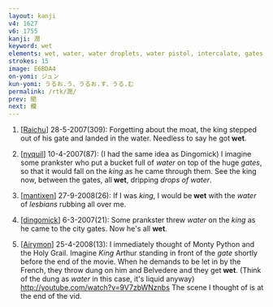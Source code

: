 ```yaml
---
layout: kanji
v4: 1627
v6: 1755
kanji: 潤
keyword: wet
elements: wet, water, water droplets, water pistol, intercalate, gates, king, jewel, ball
strokes: 15
image: E6BDA4
on-yomi: ジュン
kun-yomi: うるお.う、うるお.す、うる.む
permalink: /rtk/潤/
prev: 聞
next: 欄
---
```


1) [<a href="http://kanji.koohii.com/profile/Raichu">Raichu</a>] 28-5-2007(309): Forgetting about the moat, the king stepped out of his gate and landed in the water. Needless to say he got<strong> wet</strong>.

2) [<a href="http://kanji.koohii.com/profile/nyquil">nyquil</a>] 10-4-2007(87): (I had the same idea as Dingomick) I imagine some prankster who put a bucket full of <em>water</em> on top of the huge <em>gates</em>, so that it would fall on the <em>king</em> as he came through them. See the king now, between the gates, all<strong> wet</strong>, dripping <em>drops of water</em>.

3) [<a href="http://kanji.koohii.com/profile/mantixen">mantixen</a>] 27-9-2008(26): If I was <em>king</em>, I would be<strong> wet</strong> with the <em>water</em> of <em>lesbians</em> rubbing all over me.

4) [<a href="http://kanji.koohii.com/profile/dingomick">dingomick</a>] 6-3-2007(21): Some prankster threw <em>water</em> on the <em>king</em> as he came to the city gates. Now he&#039;s all <strong>wet</strong>.

5) [<a href="http://kanji.koohii.com/profile/Airymon">Airymon</a>] 25-4-2008(13): I immediately thought of Monty Python and the Holy Grail. Imagine <em>King</em> Arthur standing in front of the <em>gate</em> shortly before the end of the movie. When he demands to be let in by the French, they throw dung on him and Belvedere and they get<strong> wet</strong>. (Think of the dung as <em>water</em> in this case, it&#039;s liquid anyway) <a href="http://youtube.com/watch?v=9V7zbWNznbs">http://youtube.com/watch?v=9V7zbWNznbs</a> The scene I thought of is at the end of the vid.

